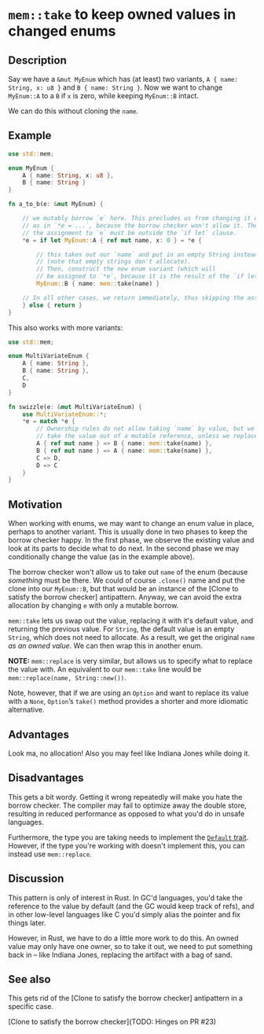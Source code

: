 # `mem::take` to keep owned values in changed enums

## Description

Say we have a `&mut MyEnum` which has (at least) two variants,
`A { name: String, x: u8 }` and `B { name: String }`. Now we want to change
`MyEnum::A` to a `B` if `x` is zero, while keeping `MyEnum::B` intact.

We can do this without cloning the `name`.

## Example

```rust
use std::mem;

enum MyEnum {
    A { name: String, x: u8 },
    B { name: String }
}

fn a_to_b(e: &mut MyEnum) {

    // we mutably borrow `e` here. This precludes us from changing it directly
    // as in `*e = ...`, because the borrow checker won't allow it. Therefore
    // the assignment to `e` must be outside the `if let` clause.
    *e = if let MyEnum::A { ref mut name, x: 0 } = *e {

        // this takes out our `name` and put in an empty String instead
        // (note that empty strings don't allocate).
        // Then, construct the new enum variant (which will
        // be assigned to `*e`, because it is the result of the `if let` expression).
        MyEnum::B { name: mem::take(name) }

    // In all other cases, we return immediately, thus skipping the assignment
    } else { return }
}
```

This also works with more variants:

```rust
use std::mem;

enum MultiVariateEnum {
    A { name: String },
    B { name: String },
    C,
    D
}

fn swizzle(e: &mut MultiVariateEnum) {
    use MultiVariateEnum::*;
    *e = match *e {
        // Ownership rules do not allow taking `name` by value, but we cannot
        // take the value out of a mutable reference, unless we replace it:
        A { ref mut name } => B { name: mem::take(name) },
        B { ref mut name } => A { name: mem::take(name) },
        C => D,
        D => C
    }
}
```

## Motivation

When working with enums, we may want to change an enum value in place, perhaps
to another variant. This is usually done in two phases to keep the borrow
checker happy. In the first phase, we observe the existing value and look at
its parts to decide what to do next. In the second phase we may conditionally
change the value (as in the example above).

The borrow checker won't allow us to take out `name` of the enum (because
*something* must be there. We could of course `.clone()` name and put the clone
into our `MyEnum::B`, but that would be an instance of the [Clone to satisfy
the borrow checker] antipattern. Anyway, we can avoid the extra allocation by
changing `e` with only a mutable borrow.

`mem::take` lets us swap out the value, replacing it with it's default value,
and returning the previous value. For `String`, the default value is an empty
`String`, which does not need to allocate. As a result, we get the original
`name` *as an owned value*. We can then wrap this in another enum.

__NOTE:__ `mem::replace` is very similar, but allows us to specify what to
replace the value with. An equivalent to our `mem::take` line would be
`mem::replace(name, String::new())`.

Note, however, that if we are using an `Option` and want to replace its
value with a `None`, `Option`’s `take()` method provides a shorter and
more idiomatic alternative.

## Advantages

Look ma, no allocation! Also you may feel like Indiana Jones while doing it.

## Disadvantages

This gets a bit wordy. Getting it wrong repeatedly will make you hate the
borrow checker. The compiler may fail to optimize away the double store,
resulting in reduced performance as opposed to what you'd do in unsafe
languages.

Furthermore, the type you are taking needs to implement the [`Default`
trait](./default.md). However, if the type you're working with doesn't
implement this, you can instead use `mem::replace`.

## Discussion

This pattern is only of interest in Rust. In GC'd languages, you'd take the
reference to the value by default (and the GC would keep track of refs), and in
other low-level languages like C you'd simply alias the pointer and fix things
later.

However, in Rust, we have to do a little more work to do this. An owned value
may only have one owner, so to take it out, we need to put something back in –
like Indiana Jones, replacing the artifact with a bag of sand.

## See also

This gets rid of the [Clone to satisfy the borrow checker] antipattern in a
specific case.

[Clone to satisfy the borrow checker](TODO: Hinges on PR #23)
